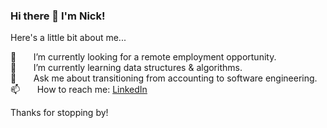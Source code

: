 ### Hi there 👋 I'm Nick!

Here's a little bit about me...

🔭 &nbsp; &nbsp; &nbsp; I’m currently looking for a remote employment opportunity.    
🌱 &nbsp; &nbsp; &nbsp; I’m currently learning data structures & algorithms.    
💬 &nbsp; &nbsp; &nbsp; Ask me about transitioning from accounting to software engineering.    
📫 &nbsp; &nbsp; &nbsp; How to reach me: [LinkedIn](https://www.linkedin.com/in/nick-abate/)      
    
Thanks for stopping by!

<!--
**nickabate/nickabate** is a ✨ _special_ ✨ repository because its `README.md` (this file) appears on your GitHub profile.

Here are some ideas to get you started:

- 🔭 I’m currently working on ...
- 🌱 I’m currently learning ...
- 👯 I’m looking to collaborate on ...
- 🤔 I’m looking for help with ...
- 💬 Ask me about ...
- 📫 How to reach me: ...
- 😄 Pronouns: ...
- ⚡ Fun fact: ...
-->
